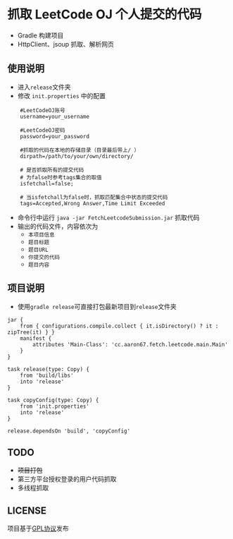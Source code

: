 # 抓取 LeetCode OJ 个人提交的代码
* Gradle 构建项目
* HttpClient、jsoup 抓取、解析网页

## 使用说明
* 进入`release`文件夹
* 修改 `init.properties` 中的配置
```
    #LeetCodeOJ账号
	username=your_username

	#LeetCodeOJ密码
	password=your_password

	#抓取的代码在本地的存储目录（目录最后带上/ ）
	dirpath=/path/to/your/own/directory/

	# 是否抓取所有的提交代码
	# 为false时参考tags集合的取值
	isfetchall=false;

	# 当isfetchall为false时，抓取匹配集合中状态的提交代码
	tags=Accepted,Wrong Answer,Time Limit Exceeded
```
* 命令行中运行 `java -jar FetchLeetcodeSubmission.jar` 抓取代码
* 输出的代码文件，内容依次为
   * `本项目信息`
   * `题目标题`
   * `题目URL`
   * `你提交的代码`
   * `题目内容`

## 项目说明
* 使用`gradle release`可直接打包最新项目到`release`文件夹
```
jar {
    from { configurations.compile.collect { it.isDirectory() ? it : zipTree(it) } }
    manifest {
        attributes 'Main-Class': 'cc.aaron67.fetch.leetcode.main.Main'
    }
}

task release(type: Copy) {
	from 'build/libs'
	into 'release'
}

task copyConfig(type: Copy) {
	from 'init.properties'
	into 'release'
}

release.dependsOn 'build', 'copyConfig'
```

## TODO
* ~~项目打包~~
* 第三方平台授权登录的用户代码抓取
* 多线程抓取

## LICENSE
项目基于[GPL协议](http://www.gnu.org/licenses/gpl.html)发布
